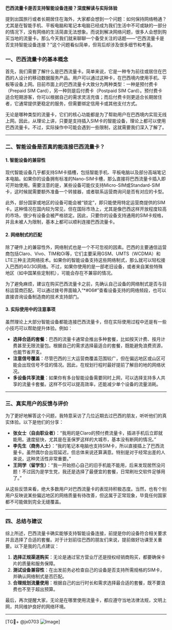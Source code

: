 **巴西流量卡是否支持智能设备连接？深度解读与实际体验**

提到出国旅行或者长期居住在海外，大家都会想到一个问题：如何保持网络畅通？尤其是在智能手机、平板电脑和笔记本电脑已经成为我们生活中不可或缺的一部分的情况下，没有网络的生活简直无法想象。而说到解决网络问题，很多人会想到购买当地的流量卡。那么今天我们就来聊聊一个备受关注的话题——“巴西流量卡是否支持智能设备连接？”这个问题看似简单，但背后却涉及很多细节和考量。

### **一、巴西流量卡的基本概念**

首先，我们需要了解什么是巴西流量卡。简单来说，它是一种专为前往或居住在巴西的人设计的移动数据服务产品。用户可以通过这种卡，在巴西境内使用手机、平板等设备上网。目前市面上的巴西流量卡大致分为两种类型：一种是预付费卡（Prepaid SIM Card），另一种则是后付费卡（Postpaid SIM Card）。预付费卡适合短期游客，你可以根据自己的需求灵活充值；而后付费卡则更适合长期居住者，它通常提供更稳定的服务，但需要绑定信用卡或其他支付方式。

无论是哪种类型的流量卡，它们的核心功能都是为了帮助用户在巴西境内实现无线上网。因此，从理论上讲，只要是支持插入SIM卡的智能设备，理论上都可以使用巴西流量卡。不过，实际操作中可能会遇到一些限制，这就需要我们深入了解了。

---

### **二、智能设备是否真的能连接巴西流量卡？**

#### **1. 智能设备的兼容性**
现代智能设备几乎都支持SIM卡插槽，包括智能手机、平板电脑以及部分高端笔记本电脑。如果你的设备拥有标准的Nano-SIM卡槽，那么直接将巴西流量卡插入即可开始使用。需要注意的是，某些设备可能仅支持Micro-SIM或Standard-SIM卡，这时候就需要额外准备一个转接器，或者联系运营商询问是否有对应的卡型。

此外，部分国家或地区的设备可能会被“锁定”，即只能使用特定运营商提供的SIM卡。这种情况在国内较为常见，但在国际市场上，尤其是像巴西这样开放程度较高的市场，很少有设备会被严格锁定。因此，只要你的设备支持通用的SIM卡规格，并且未被人为限制，基本上都可以顺利连接巴西流量卡。

#### **2. 网络制式的匹配**
除了硬件上的兼容性外，网络制式也是一个不可忽视的因素。巴西的主要通信运营商包括Claro、Vivo、TIM和Oi等，它们主要采用GSM、UMTS（WCDMA）和LTE三种主流网络技术。如果你的智能设备支持这些网络制式，那么就可以轻松接入巴西的4G/3G网络。不过，如果你使用的是一部老旧设备，或者来自某些特殊地区（如中国某些定制机），可能会存在不兼容的情况。

为了避免麻烦，建议在购买巴西流量卡之前，先确认自己设备的网络制式是否与目标运营商匹配。可以通过拨号界面输入“*#06#”查看设备支持的网络频段，也可以直接咨询设备制造商的技术支持部门。

#### **3. 实际使用中的注意事项**
虽然理论上大部分智能设备都能连接巴西流量卡，但在实际使用过程中还是有一些小技巧可以帮助提升体验。例如：

- **选择合适的套餐**：巴西的流量卡通常会推出多种套餐，比如按天计费、按月计费甚至无限流量包。根据自己的需求选择最适合的套餐，既能避免浪费资源，也能节省开支。
- **注意信号覆盖**：尽管巴西的三大运营商覆盖范围较广，但在偏远地区或山区可能会出现信号不佳的情况。因此，在规划行程时最好提前了解目的地的网络状况。
- **多设备共享流量**：如果你有多台智能设备需要同时上网，可以选择支持多人共享的流量卡套餐。这样不仅可以提高效率，还能减少单个设备的流量消耗。

---

### **三、真实用户的反馈与评价**

为了更好地解答这个问题，我特意采访了几位近期去过巴西的朋友，听听他们的真实体验。以下是他们的分享：

- **张女士（自由职业者）**：“我用的是Claro的预付费流量卡，插进手机后立即就能用。速度挺快，尤其是在圣保罗这样的大城市，基本没有断网的情况。”
- **李先生（商务人士）**：“我的笔记本电脑也支持SIM卡，所以直接插上了巴西流量卡。虽然偶尔会出现延迟，但总体来说还算满意。特别是对于经常出差的人来说，这种灵活性非常重要。”
- **王同学（留学生）**：“我一开始担心自己的旧手机能不能用，后来发现居然没问题！不过因为是学生党，我还是选择了最便宜的套餐，日常刷社交软件足够用了。”

从这些反馈来看，绝大多数用户对巴西流量卡的表现持积极态度。当然，也有个别用户反映说某些偏远地区的网络质量有待改善，但这属于正常现象，毕竟任何国家都不可能做到完全无缝覆盖。

---

### **四、总结与建议**

综上所述，巴西流量卡确实能够支持智能设备连接，前提是你的设备符合相关要求并且选择了合适的套餐。对于计划前往巴西的朋友们来说，提前做好功课至关重要。以下是我的几点建议：

1. **选择正规渠道购买**：无论是通过官方营业厅还是授权经销商购买，都要确保卡片的质量和服务保障。
2. **测试设备兼容性**：在出发前务必检查自己的设备是否支持所需规格的SIM卡，并确认网络制式是否匹配。
3. **合理规划流量使用**：根据自己的出行时长和需求选择最合适的套餐，既不要浪费也不至于超出预算。

最后，再次提醒大家，无论是在哪里使用流量卡，都应遵守当地法律法规，文明上网，共同维护良好的网络环境。

---

[TG💪+ @jx0703 ![Image](https://github.com/user-attachments/assets/dbca1d08-cadb-493c-b0ec-ad6f7a83f270)]